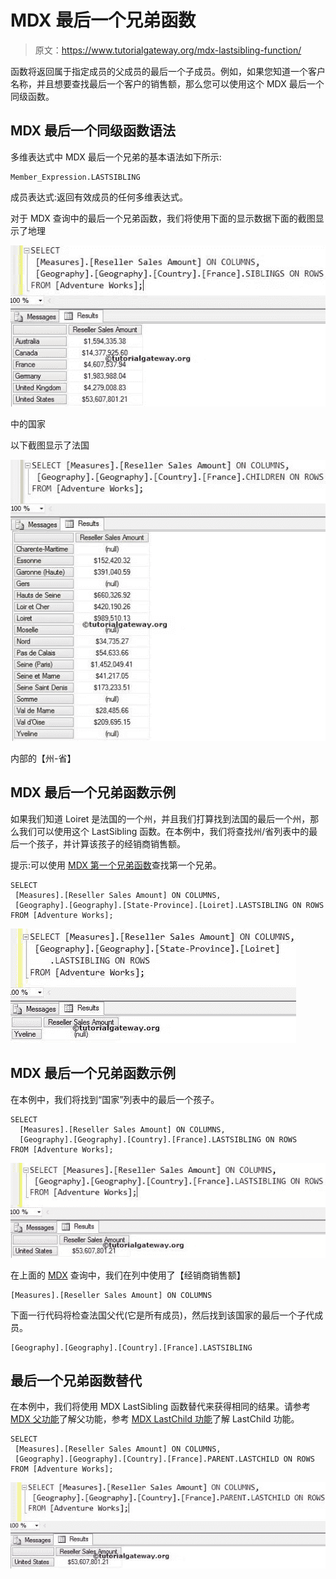 # MDX 最后一个兄弟函数

> 原文：<https://www.tutorialgateway.org/mdx-lastsibling-function/>

函数将返回属于指定成员的父成员的最后一个子成员。例如，如果您知道一个客户名称，并且想要查找最后一个客户的销售额，那么您可以使用这个 MDX 最后一个同级函数。

## MDX 最后一个同级函数语法

多维表达式中 MDX 最后一个兄弟的基本语法如下所示:

```
Member_Expression.LASTSIBLING
```

成员表达式:返回有效成员的任何多维表达式。

对于 MDX 查询中的最后一个兄弟函数，我们将使用下面的显示数据下面的截图显示了地理

![LASTSIBLING FUNCTION](img/2123d320ac31970b3e9beb353b0b8750.png)

中的国家

以下截图显示了法国

![MDX LASTSIBLING FUNCTION](img/0adabc853694d748f75ff6b53ab5fdf2.png)

内部的【州-省】

## MDX 最后一个兄弟函数示例

如果我们知道 Loiret 是法国的一个州，并且我们打算找到法国的最后一个州，那么我们可以使用这个 LastSibling 函数。在本例中，我们将查找州/省列表中的最后一个孩子，并计算该孩子的经销商销售额。

提示:可以使用 [MDX 第一个兄弟函数](https://www.tutorialgateway.org/mdx-firstsibling-function/)查找第一个兄弟。

```
SELECT 
 [Measures].[Reseller Sales Amount] ON COLUMNS,
 [Geography].[Geography].[State-Province].[Loiret].LASTSIBLING ON ROWS
FROM [Adventure Works];
```

![MDX LASTSIBLING FUNCTION 1](img/60f6a6665f9aeca1eb736302de42ee6d.png)

## MDX 最后一个兄弟函数示例

在本例中，我们将找到“国家”列表中的最后一个孩子。

```
SELECT 
  [Measures].[Reseller Sales Amount] ON COLUMNS,
  [Geography].[Geography].[Country].[France].LASTSIBLING ON ROWS
FROM [Adventure Works];
```

![MDX LASTSIBLING FUNCTION](img/8e2c41970bd3c75b6f779f6334849ac8.png)

在上面的 [MDX](https://www.tutorialgateway.org/mdx/) 查询中，我们在列中使用了【经销商销售额】

```
[Measures].[Reseller Sales Amount] ON COLUMNS
```

下面一行代码将检查法国父代(它是所有成员)，然后找到该国家的最后一个子代成员。

```
[Geography].[Geography].[Country].[France].LASTSIBLING
```

## 最后一个兄弟函数替代

在本例中，我们将使用 MDX LastSibling 函数替代来获得相同的结果。请参考 [MDX 父功能](https://www.tutorialgateway.org/mdx-parent-function/)了解父功能，参考 [MDX LastChild 功能](https://www.tutorialgateway.org/mdx-lastchild-function/)了解 LastChild 功能。

```
SELECT 
 [Measures].[Reseller Sales Amount] ON COLUMNS,
 [Geography].[Geography].[Country].[France].PARENT.LASTCHILD ON ROWS
FROM [Adventure Works];
```

![MDX LASTSIBLING FUNCTION 3](img/f7a1386c6cb73095590f9a37da34e52c.png)